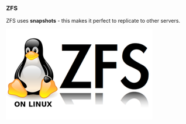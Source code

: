 ### ZFS

ZFS uses **snapshots** - this makes it perfect to replicate to other servers.

![ZFS](images/zfs.png "ZFS")
